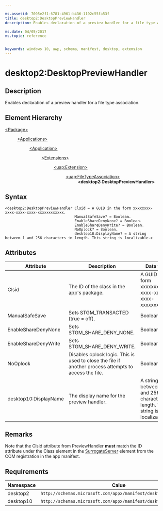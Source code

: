 ```yaml
---

ms.assetid: 7095e2f1-6781-4961-b436-1192c55fa53f
title: desktop2:DesktopPreviewHandler
description: Enables declaration of a preview handler for a file type association.

ms.date: 04/05/2017
ms.topic: reference


keywords: windows 10, uwp, schema, manifest, desktop, extension 
---
```


# desktop2:DesktopPreviewHandler


## Description
Enables declaration of a preview handler for a file type association.

## Element Hierarchy
<dl>
<dt><a href="element-package.md">&lt;Package&gt;</a></dt>
<dd>
<dl>
<dt><a href="element-applications.md">&lt;Applications&gt;</a></dt>
<dd>
<dl>
<dt><a href="element-application.md">&lt;Application&gt;</a></dt>
<dd>
<dl>
<dt><a href="element-1-extensions.md">&lt;Extensions&gt;</a></dt>
<dd>
<dl>
<dt><a href="element-uap-extension.md">&lt;uap:Extension&gt;</a></dt>
<dd>
<dl>
<dt><a href="element-uap-filetypeassociation.md">&lt;uap:FileTypeAssociation&gt;</a></dt>
<dd><b>&lt;desktop2:DesktopPreviewHandler&gt;</b></dd>
</dl>
</dd>
</dl>
</dd>
</dl>
</dd>
</dl>
</dd>
</dl>
</dd>
</dl>


## Syntax
```syntax
<desktop2:DesktopPreviewHandler Clsid = A GUID in the form xxxxxxxx-xxxx-xxxx-xxxx-xxxxxxxxxxxx.
                                ManualSafeSave? = Boolean.
                                EnableShareDenyNone? = Boolean.
                                EnableShareDenyWrite? = Boolean.
                                NoOplock? = Boolean. 
                                desktop10:DisplayName? = A string between 1 and 256 characters in length. This string is localizable.>                                
```

## Attributes
| Attribute | Description | Data type | Required |
|-----------|-------------|-----------|----------|
| Clsid | The ID of the class in the app's package. | A GUID in the form xxxxxxxx-xxxx-xxxx-xxxx-xxxxxxxxxxxx. | Yes |
| ManualSafeSave | Sets STGM_TRANSACTED (true = off). | Boolean. | No |
| EnableShareDenyNone | Sets STGM_SHARE_DENY_NONE. | Boolean. | No |
| EnableShareDenyWrite | Sets STGM_SHARE_DENY_WRITE. | Boolean. | No |
| NoOplock | Disables oplock logic. This is used to close the file if another process attempts to access the file. | Boolean. | No |
| desktop10:DisplayName | The display name for the preview handler. | A string between 1 and 256 characters in length. This string is localizable. | No |

## Remarks
Note that the Clsid attribute from PreviewHandler **must** match the ID attribute under the Class element in the [SurrogateServer](element-com-surrogateserver.md) element from the COM registration in the app manifest.

## Requirements

| Namespace     | Calue                                                       |
|---------------|-------------------------------------------------------------|
| desktop2 | `http://schemas.microsoft.com/appx/manifest/desktop/windows10/2` |
| desktop10 | `http://schemas.microsoft.com/appx/manifest/desktop/windows10/10` |